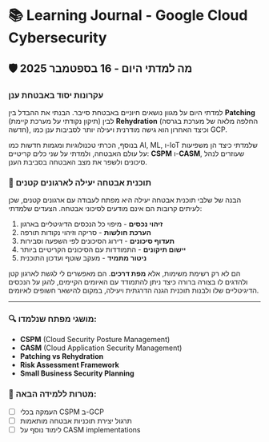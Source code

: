 # 📚 Learning Journal - Google Cloud Cybersecurity

## 🛡️ מה למדתי היום - 16 בספטמבר 2025

### עקרונות יסוד באבטחת ענן

למדתי היום על מגוון נושאים חיוניים באבטחת סייבר. הבנתי את ההבדל בין **Patching** (תיקון נקודתי על מערכת קיימת) לבין **Rehydration** (החלפה מלאה של מערכת בגרסה חדשה), וכיצד האחרון הוא גישה מודרנית ויעילה יותר לסביבות ענן כמו GCP.

בנוסף, הכרתי טכנולוגיות ומגמות חדשות כמו AI, ML, ו-IoT שלמדתי כיצד הן משפיעות על עולם האבטחה, ולמדתי על שני כלים קריטיים: **CSPM** ו-**CASM**, שעוזרים לנהל סיכונים ולשפר את מצב האבטחה בסביבת הענן.

### 🎯 תוכנית אבטחה יעילה לארגונים קטנים

הבנה של שלבי תוכנית אבטחה יעילה היא מפתח לעבודה עם ארגונים קטנים, שכן לעיתים קרובות הם אינם מודעים לסיכוני אבטחה. הצעדים שלמדתי:

1. **זיהוי נכסים** - מיפוי כל הנכסים הדיגיטליים בארגון
2. **הערכת חולשות** - סריקה וזיהוי נקודות תורפה
3. **תעדוף סיכונים** - דירוג הסיכונים לפי השפעה וסבירות
4. **יישום תיקונים** - התמודדות עם הסיכונים הקריטיים ביותר
5. **ניטור מתמיד** - מעקב שוטף ועדכון התוכנית

הם לא רק רשימת משימות, אלא **מפת דרכים**. הם מאפשרים לי לגשת לארגון קטן ולהדגים לו בצורה ברורה כיצד ניתן להתמודד עם האיומים הקיימים, להגן על הנכסים הדיגיטליים שלו ולבנות תוכנית הגנה הדרגתית ויעילה, במקום להישאר חשופים לאיומים.

---

### 🔍 מושגי מפתח שנלמדו:
- **CSPM** (Cloud Security Posture Management)
- **CASM** (Cloud Application Security Management)  
- **Patching vs Rehydration**
- **Risk Assessment Framework**
- **Small Business Security Planning**

### 📅 מטרות ללמידה הבאה:
- [ ] העמקה בכלי CSPM ב-GCP
- [ ] תרגול יצירת תוכניות אבטחה מותאמות
- [ ] לימוד נוסף על CASM implementations
